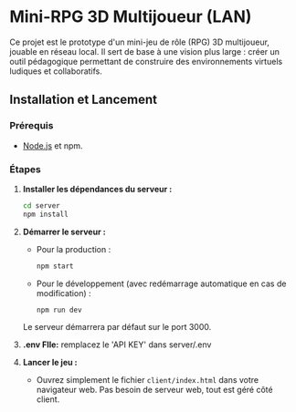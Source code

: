 # Mini-RPG 3D Multijoueur (LAN)

Ce projet est le prototype d'un mini-jeu de rôle (RPG) 3D multijoueur, jouable en réseau local. Il sert de base à une vision plus large : créer un outil pédagogique permettant de construire des environnements virtuels ludiques et collaboratifs.

## Installation et Lancement

### Prérequis

*   [Node.js](https://nodejs.org/) et npm.

### Étapes

1.  **Installer les dépendances du serveur :**
    ```bash
    cd server
    npm install
    ```

2.  **Démarrer le serveur :**
    *   Pour la production :
        ```bash
        npm start
        ```
    *   Pour le développement (avec redémarrage automatique en cas de modification) :
        ```bash
        npm run dev
        ```
    Le serveur démarrera par défaut sur le port 3000.

3.  **.env FIle:**
    remplacez le 'API KEY' dans server/.env
    
4.  **Lancer le jeu :**
    *   Ouvrez simplement le fichier `client/index.html` dans votre navigateur web. Pas besoin de serveur web, tout est géré côté client.
